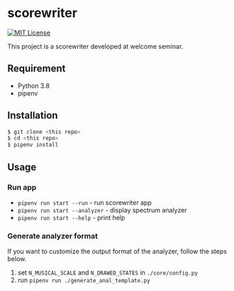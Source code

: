 # scorewriter

[![MIT License](http://img.shields.io/badge/license-MIT-blue.svg?style=flat)](LICENSE)

This project is a scorewriter developed at welcome seminar.

## Requirement

- Python 3.8
- pipenv

## Installation

```sh
$ git clone <this repo>
$ cd <this repo>
$ pipenv install
```

## Usage

### Run app

- `pipenv run start --run` - run scorewriter app
- `pipenv run start --analyzer` - display spectrum analyzer
- `pipenv run start --help` - print help

### Generate analyzer format

If you want to customize the output format of the analyzer, follow the steps below.

1. set `N_MUSICAL_SCALE` and `N_DRAWED_STATES` in `./core/config.py`
2. run `pipenv run ./generate_anal_template.py`
